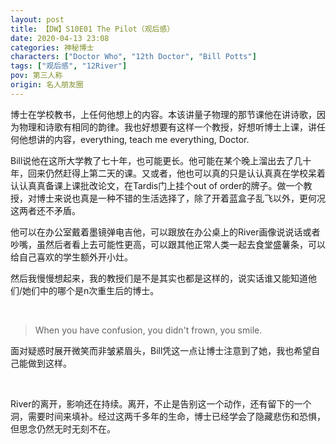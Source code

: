 ```yaml
---
layout: post
title: 【DW】S10E01 The Pilot（观后感）
date: 2020-04-13 23:08
categories: 神秘博士
characters: ["Doctor Who", "12th Doctor", "Bill Potts"]
tags: ["观后感", "12River"]
pov: 第三人称
origin: 名人朋友圈
---
```


博士在学校教书，上任何他想上的内容。本该讲量子物理的那节课他在讲诗歌，因为物理和诗歌有相同的韵律。我也好想要有这样一个教授，好想听博士上课，讲任何他想讲的内容，everything, teach me everything, Doctor.

Bill说他在这所大学教了七十年，也可能更长。他可能在某个晚上溜出去了几十年，回来仍然赶得上第二天的课。又或者，他也可以真的只是认认真真在学校呆着认认真真备课上课批改论文，在Tardis门上挂个out of order的牌子。做一个教授，对博士来说也真是一种不错的生活选择了，除了开着蓝盒子乱飞以外，更何况这两者还不矛盾。

他可以在办公室戴着墨镜弹电吉他，可以跟放在办公桌上的River画像说说话或者吵嘴，虽然后者看上去可能性更高，可以跟其他正常人类一起去食堂盛薯条，可以给自己喜欢的学生额外开小灶。

然后我慢慢想起来，我的教授们是不是其实也都是这样的，说实话谁又能知道他们/她们中的哪个是n次重生后的博士。

<br>

> When you have confusion, you didn't frown, you smile.

面对疑惑时展开微笑而非皱紧眉头，Bill凭这一点让博士注意到了她，我也希望自己能做到这样。

<br>

River的离开，影响还在持续。离开，不止是告别这一个动作，还有留下的一个洞，需要时间来填补。经过这两千多年的生命，博士已经学会了隐藏悲伤和恐惧，但思念仍然无时无刻不在。
